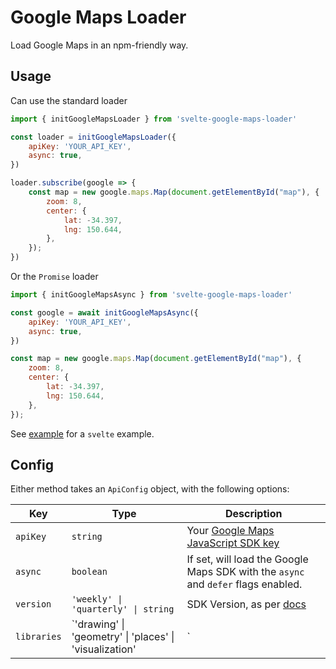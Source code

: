 # Google Maps Loader

Load Google Maps in an npm-friendly way.


## Usage

Can use the standard loader

```js
import { initGoogleMapsLoader } from 'svelte-google-maps-loader'

const loader = initGoogleMapsLoader({
    apiKey: 'YOUR_API_KEY',
    async: true,
})

loader.subscribe(google => {
    const map = new google.maps.Map(document.getElementById("map"), {
        zoom: 8,
        center: {
            lat: -34.397, 
            lng: 150.644,
        },
    });
})
```

Or the `Promise` loader

```js
import { initGoogleMapsAsync } from 'svelte-google-maps-loader'

const google = await initGoogleMapsAsync({
    apiKey: 'YOUR_API_KEY',
    async: true,
})

const map = new google.maps.Map(document.getElementById("map"), {
    zoom: 8,
    center: {
        lat: -34.397, 
        lng: 150.644,
    },
});
```

See [example](./example) for a `svelte` example.

## Config

Either method takes an `ApiConfig` object, with the following options:

| Key | Type | Description |
| --- | ---- | ----------- |
| `apiKey` | `string` | Your [Google Maps JavaScript SDK key](https://developers.google.com/maps/documentation/android-sdk/get-api-key#get-the-api-key) |
| `async` | `boolean` | If set, will load the Google Maps SDK with the `async` and `defer` flags enabled.
| `version` | `'weekly' \| 'quarterly' \| string` | SDK Version, as per [docs](https://developers.google.com/maps/documentation/javascript/versions)
| `libraries` | `'drawing' \| 'geometry' \| 'places' \| 'visualization'|` | Additional libraries, as per [docs](https://developers.google.com/maps/documentation/javascript/libraries)
